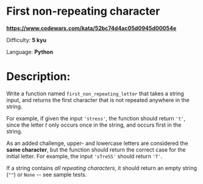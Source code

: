 # First non-repeating character

**<https://www.codewars.com/kata/52bc74d4ac05d0945d00054e>**

Difficulty: **5 kyu**

Language: **Python**

# Description:

Write a function named `first_non_repeating_letter` that takes a string input, and returns the first character that is not repeated anywhere in the string.


For example, if given the input `'stress'`, the function should return `'t'`, since the letter *t* only occurs once in the string, and occurs first in the string.


As an added challenge, upper- and lowercase letters are considered the **same character**, but the function should return the correct case for the initial letter. For example, the input `'sTreSS'` should return `'T'`.


If a string contains *all repeating characters*, it should return an empty string (`""`) or `None` -- see sample tests.


